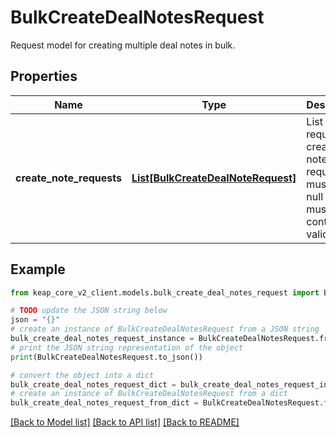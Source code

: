 # BulkCreateDealNotesRequest

Request model for creating multiple deal notes in bulk.

## Properties

Name | Type | Description | Notes
------------ | ------------- | ------------- | -------------
**create_note_requests** | [**List[BulkCreateDealNoteRequest]**](BulkCreateDealNoteRequest.md) | List of requests to create deal notes. Each request must not be null and must contain valid data. | 

## Example

```python
from keap_core_v2_client.models.bulk_create_deal_notes_request import BulkCreateDealNotesRequest

# TODO update the JSON string below
json = "{}"
# create an instance of BulkCreateDealNotesRequest from a JSON string
bulk_create_deal_notes_request_instance = BulkCreateDealNotesRequest.from_json(json)
# print the JSON string representation of the object
print(BulkCreateDealNotesRequest.to_json())

# convert the object into a dict
bulk_create_deal_notes_request_dict = bulk_create_deal_notes_request_instance.to_dict()
# create an instance of BulkCreateDealNotesRequest from a dict
bulk_create_deal_notes_request_from_dict = BulkCreateDealNotesRequest.from_dict(bulk_create_deal_notes_request_dict)
```
[[Back to Model list]](../README.md#documentation-for-models) [[Back to API list]](../README.md#documentation-for-api-endpoints) [[Back to README]](../README.md)


